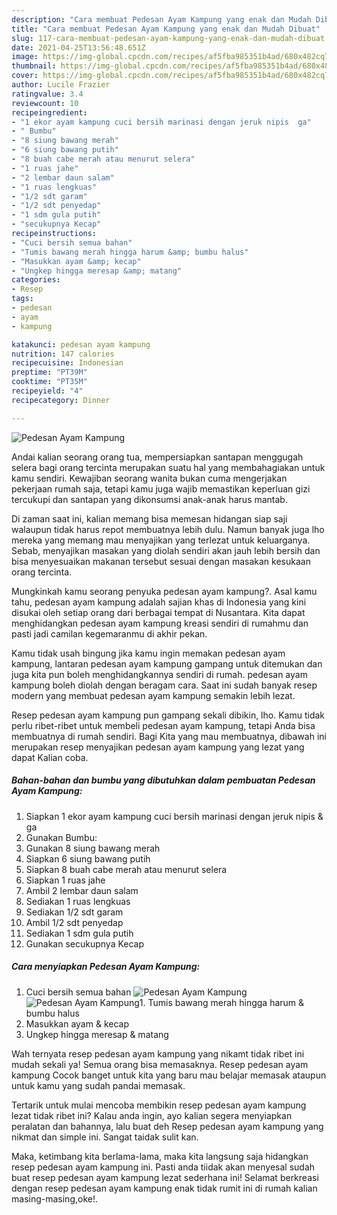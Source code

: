```yaml
---
description: "Cara membuat Pedesan Ayam Kampung yang enak dan Mudah Dibuat"
title: "Cara membuat Pedesan Ayam Kampung yang enak dan Mudah Dibuat"
slug: 117-cara-membuat-pedesan-ayam-kampung-yang-enak-dan-mudah-dibuat
date: 2021-04-25T13:56:48.651Z
image: https://img-global.cpcdn.com/recipes/af5fba985351b4ad/680x482cq70/pedesan-ayam-kampung-foto-resep-utama.jpg
thumbnail: https://img-global.cpcdn.com/recipes/af5fba985351b4ad/680x482cq70/pedesan-ayam-kampung-foto-resep-utama.jpg
cover: https://img-global.cpcdn.com/recipes/af5fba985351b4ad/680x482cq70/pedesan-ayam-kampung-foto-resep-utama.jpg
author: Lucile Frazier
ratingvalue: 3.4
reviewcount: 10
recipeingredient:
- "1 ekor ayam kampung cuci bersih marinasi dengan jeruk nipis  ga"
- " Bumbu"
- "8 siung bawang merah"
- "6 siung bawang putih"
- "8 buah cabe merah atau menurut selera"
- "1 ruas jahe"
- "2 lembar daun salam"
- "1 ruas lengkuas"
- "1/2 sdt garam"
- "1/2 sdt penyedap"
- "1 sdm gula putih"
- "secukupnya Kecap"
recipeinstructions:
- "Cuci bersih semua bahan"
- "Tumis bawang merah hingga harum &amp; bumbu halus"
- "Masukkan ayam &amp; kecap"
- "Ungkep hingga meresap &amp; matang"
categories:
- Resep
tags:
- pedesan
- ayam
- kampung

katakunci: pedesan ayam kampung 
nutrition: 147 calories
recipecuisine: Indonesian
preptime: "PT39M"
cooktime: "PT35M"
recipeyield: "4"
recipecategory: Dinner

---
```



![Pedesan Ayam Kampung](https://img-global.cpcdn.com/recipes/af5fba985351b4ad/680x482cq70/pedesan-ayam-kampung-foto-resep-utama.jpg)

Andai kalian seorang orang tua, mempersiapkan santapan menggugah selera bagi orang tercinta merupakan suatu hal yang membahagiakan untuk kamu sendiri. Kewajiban seorang  wanita bukan cuma mengerjakan pekerjaan rumah saja, tetapi kamu juga wajib memastikan keperluan gizi tercukupi dan santapan yang dikonsumsi anak-anak harus mantab.

Di zaman  saat ini, kalian memang bisa memesan hidangan siap saji walaupun tidak harus repot membuatnya lebih dulu. Namun banyak juga lho mereka yang memang mau menyajikan yang terlezat untuk keluarganya. Sebab, menyajikan masakan yang diolah sendiri akan jauh lebih bersih dan bisa menyesuaikan makanan tersebut sesuai dengan masakan kesukaan orang tercinta. 



Mungkinkah kamu seorang penyuka pedesan ayam kampung?. Asal kamu tahu, pedesan ayam kampung adalah sajian khas di Indonesia yang kini disukai oleh setiap orang dari berbagai tempat di Nusantara. Kita dapat menghidangkan pedesan ayam kampung kreasi sendiri di rumahmu dan pasti jadi camilan kegemaranmu di akhir pekan.

Kamu tidak usah bingung jika kamu ingin memakan pedesan ayam kampung, lantaran pedesan ayam kampung gampang untuk ditemukan dan juga kita pun boleh menghidangkannya sendiri di rumah. pedesan ayam kampung boleh diolah dengan beragam cara. Saat ini sudah banyak resep modern yang membuat pedesan ayam kampung semakin lebih lezat.

Resep pedesan ayam kampung pun gampang sekali dibikin, lho. Kamu tidak perlu ribet-ribet untuk membeli pedesan ayam kampung, tetapi Anda bisa membuatnya di rumah sendiri. Bagi Kita yang mau membuatnya, dibawah ini merupakan resep menyajikan pedesan ayam kampung yang lezat yang dapat Kalian coba.

<!--inarticleads1-->

##### Bahan-bahan dan bumbu yang dibutuhkan dalam pembuatan Pedesan Ayam Kampung:

1. Siapkan 1 ekor ayam kampung cuci bersih marinasi dengan jeruk nipis &amp; ga
1. Gunakan  Bumbu:
1. Gunakan 8 siung bawang merah
1. Siapkan 6 siung bawang putih
1. Siapkan 8 buah cabe merah atau menurut selera
1. Siapkan 1 ruas jahe
1. Ambil 2 lembar daun salam
1. Sediakan 1 ruas lengkuas
1. Sediakan 1/2 sdt garam
1. Ambil 1/2 sdt penyedap
1. Sediakan 1 sdm gula putih
1. Gunakan secukupnya Kecap




<!--inarticleads2-->

##### Cara menyiapkan Pedesan Ayam Kampung:

1. Cuci bersih semua bahan
<img src="https://img-global.cpcdn.com/steps/db4af7ffcfcea2e3/160x128cq70/pedesan-ayam-kampung-langkah-memasak-1-foto.jpg" alt="Pedesan Ayam Kampung"><img src="https://img-global.cpcdn.com/steps/8f34543a48cdfd75/160x128cq70/pedesan-ayam-kampung-langkah-memasak-1-foto.jpg" alt="Pedesan Ayam Kampung">1. Tumis bawang merah hingga harum &amp; bumbu halus
1. Masukkan ayam &amp; kecap
1. Ungkep hingga meresap &amp; matang




Wah ternyata resep pedesan ayam kampung yang nikamt tidak ribet ini mudah sekali ya! Semua orang bisa memasaknya. Resep pedesan ayam kampung Cocok banget untuk kita yang baru mau belajar memasak ataupun untuk kamu yang sudah pandai memasak.

Tertarik untuk mulai mencoba membikin resep pedesan ayam kampung lezat tidak ribet ini? Kalau anda ingin, ayo kalian segera menyiapkan peralatan dan bahannya, lalu buat deh Resep pedesan ayam kampung yang nikmat dan simple ini. Sangat taidak sulit kan. 

Maka, ketimbang kita berlama-lama, maka kita langsung saja hidangkan resep pedesan ayam kampung ini. Pasti anda tiidak akan menyesal sudah buat resep pedesan ayam kampung lezat sederhana ini! Selamat berkreasi dengan resep pedesan ayam kampung enak tidak rumit ini di rumah kalian masing-masing,oke!.

